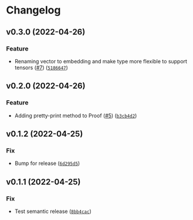 # Changelog

<!--next-version-placeholder-->

## v0.3.0 (2022-04-26)
### Feature
* Renaming vector to embedding and make type more flexible to support tensors ([#7](https://github.com/chanind/fuzzy-reasoner/issues/7)) ([`5186647`](https://github.com/chanind/fuzzy-reasoner/commit/51866476e3508f9313d32f80cbe1ccd267c6f316))

## v0.2.0 (2022-04-26)
### Feature
* Adding pretty-print method to Proof ([#5](https://github.com/chanind/fuzzy-reasoner/issues/5)) ([`b3cb4d2`](https://github.com/chanind/fuzzy-reasoner/commit/b3cb4d2be3d94fceafdfda39b4a6968e3b0b493b))

## v0.1.2 (2022-04-25)
### Fix
* Bump for release ([`6d295d5`](https://github.com/chanind/fuzzy-reasoner/commit/6d295d57fe7f8e8cfe811c5b34fc033e9a4b4fc6))

## v0.1.1 (2022-04-25)
### Fix
* Test semantic release ([`8bb4cac`](https://github.com/chanind/fuzzy-reasoner/commit/8bb4cac3d7545e1b6035dbf1a0064b166c5d64a9))
